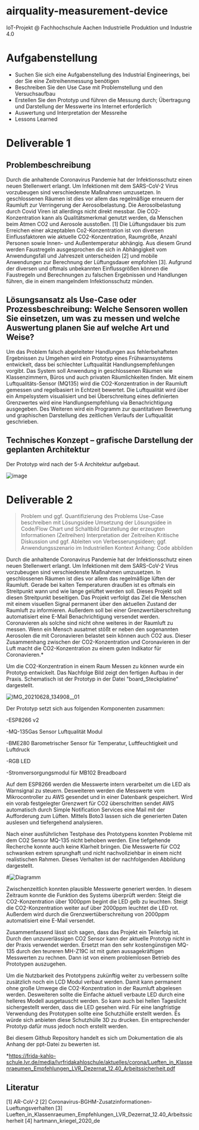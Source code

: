 # airquality-measurement-device
IoT-Projekt @ Fachhochschule Aachen Industrielle Produktion und Industrie 4.0

# Aufgabenstellung

- Suchen Sie sich eine Aufgabenstellung des Industrial Engineerings, bei der Sie eine Zeitreihenmessung benötigen
- Beschreiben Sie den Use Case mit Problemstellung und den Versuchsaufbau
- Erstellen Sie den Prototyp und führen die Messung durch; Übertragung und Darstellung der Messwerte ins Internet erforderlich
- Auswertung und Interpretation der Messreihe
- Lessons Learned

# Deliverable 1

## Problembeschreibung
Durch die anhaltende Coronavirus Pandemie hat der Infektionsschutz einen neuen Stellenwert erlangt. Um Infektionen mit dem SARS-CoV-2 Virus vorzubeugen sind     verschiedenste Maßnahmen umzusetzen. In geschlossenen Räumen ist dies vor allem das regelmäßige erneuern der Raumluft zur Verringerung der Aerosolbelastung.    Die Aerosolbelastung durch Covid Viren ist allerdings nicht direkt messbar. Die CO2-Konzentration kann als Qualitätsmerkmal genutzt werden, da Menschen beim Atmen CO2 und Aerosole ausstoßen. [1] Die Lüftungsdauer bis zum Erreichen einer akzeptablen Co2-Konzentration ist von diversen Einflussfaktoren wie aktuelle CO2-Konzentration, Raumgröße, Anzahl Personen sowie Innen- und Außentemperatur abhängig. Aus diesem Grund werden Faustregeln ausgesprochen die sich in Abhängigkeit vom Anwendungsfall und Jahreszeit unterscheiden [2] und mobile Anwendungen zur Berechnung der Lüftungsdauer empfohlen [3].
Aufgrund der diversen und oftmals unbekannten Einflussgrößen können die Faustregeln und Berechnungen zu falschen Ergebnissen und Handlungen führen, die in einem mangelndem Infektionsschutz münden.
    
## Lösungsansatz als Use-Case oder Prozessbeschreibung: Welche Sensoren wollen Sie einsetzen, um was zu messen und welche Auswertung planen Sie auf welche Art und Weise?
Um das Problem falsch abgeleiteter Handlungen aus fehlerbehafteten Ergebnissen zu Umgehen wird ein Prototyp eines Frühwarnsystems entwickelt, dass bei schlechter Luftqualität Handlungsempfehlungen vorgibt. Das System soll Anwendung in geschlossenen Räumen wie Klassenzimmern, Büros und auch privaten Räumlichkeiten finden. Mit einem Luftqualitäts-Sensor (MQ135) wird die CO2-Konzentration in der Raumluft gemessen und regelbasiert in Echtzeit bewertet. Die Luftqualität wird über ein Ampelsystem visualisiert und bei Überschreitung eines definierten Grenzwertes wird eine Handlungsempfehlung via Benachrichtigung ausgegeben. Des Weiteren wird ein Programm zur quantitativen Bewertung und graphischen Darstellung des zeitlichen Verlaufs der Luftqualität geschrieben.

## Technisches Konzept – grafische Darstellung der geplanten Architektur
Der Prototyp wird nach der 5-A Architektur aufgebaut. 

![image](https://user-images.githubusercontent.com/62206220/123763514-2c19a580-d8c4-11eb-9bad-4adc28cb15ec.png)

# Deliverable 2

> Problem und ggf. Quantifizierung des Problems
> Use-Case beschreiben mit Lösungsidee
> Umsetzung der Lösungsidee in Code/Flow Chart und Schaltbild
> Darstellung der erzeugten Informationen (Zeitreihen)
> Interpretation der Zeitreihen
> Kritische Diskussion und ggf. Ableiten von Verbesserungsideen; ggf. Anwendungsszenario im Industriellen Kontext
> Anhang: Code abbilden

Durch die anhaltende Coronavirus Pandemie hat der Infektionsschutz einen neuen Stellenwert erlangt. Um Infektionen mit dem SARS-CoV-2 Virus vorzubeugen sind verschiedenste Maßnahmen umzusetzen. In geschlossenen Räumen ist dies vor allem das regelmäßige lüften der Raumluft. Gerade bei kalten Temperaturen draußen ist es oftmals ein Streitpunkt wann und wie lange gelüftet werden soll. 
Dieses Projekt soll diesen Streitpunkt beseitigen. Das Projekt verfolgt das Ziel die Menschen mit einem visuellen Signal permanent über den aktuellen Zustand der Raumluft zu informieren. Außerdem soll bei einer Grenzwertüberschreitung automatisiert eine E-Mail Benachrichtigung versendet werden.
Coronavieren als solche sind nicht ohne weiteres in der Raumluft zu messen. Wenn ein Mensch ausatmet stößt er neben den sogenannten Aerosolen die mit Coronavieren belastet sein können auch CO2 aus. Dieser Zusammenhang zwischen der CO2-Konzentration und Coronavieren in der Luft macht die CO2-Konzentration zu einem guten Indikator für Coronavieren.*

Um die CO2-Konzentration in einem Raum Messen zu können wurde ein Prototyp entwickelt. Das Nachfolge Bild zeigt den fertigen Aufbau in der Praxis. Schematisch ist der Prototyp in der Datei "board_Steckplatine" dargestellt.

![IMG_20210628_134908__01](https://user-images.githubusercontent.com/84568672/123632162-e901f880-d817-11eb-8385-2ec570b12084.jpg)

Der Prototyp setzt sich aus folgenden Komponenten zusammen:

-ESP8266 v2

-MQ-135Gas Sensor Luftqualität Modul

-BME280 Barometrischer Sensor für Temperatur, Luftfeuchtigkeit und Luftdruck

-RGB LED

-Stromversorgungsmodul für MB102 Breadboard



Auf dem ESP8266 werden die Messwerte intern verarbeitet um die LED als Warnsignal zu steuern. Desweiteren werden die Messwerte vom Mikrocontroller zu AWS gesendet und in einer Datenbank gespeichert. Wird ein vorab festgelegter Grenzwert für CO2 überschritten sendet AWS automatisch durch Simple Notification Services eine Mail mit der Aufforderung zum Lüften. Mittels Boto3 lassen sich die generierten Daten auslesen und tiefergehend analysieren.


Nach einer ausführlichen Testphase des Prototypens konnten Probleme mit dem CO2 Sensor MQ-135 nicht behoben werden. Eine tiefgehende Recherche konnte auch keine Klarheit bringen. 
Die Messwerte für CO2 schwanken extrem sprunghaft und nicht nachvollziehbar in einem nicht realistischen Rahmen. Dieses Verhalten ist der nachfolgenden Abbildung dargestellt.

#![Diagramm](https://user-images.githubusercontent.com/84568672/123634648-008eb080-d81b-11eb-96e6-c89908083383.JPG)

Zwischenzeitlich konnten plausible Messwerte generiert werden. In diesem Zeitraum konnte die Funktion des Systems überprüft werden:
Steigt die CO2-Konzentration über 1000ppm begint die LED gelb zu leuchten. Steigt die CO2-Konzentration weiter auf über 2000ppm leuchtet die LED rot. Außerdem wird durch die Grenzwertüberschreitung von 2000ppm automatisiert eine E-Mail versendet. 

Zusammenfassend lässt sich sagen, dass das Projekt ein Teilerfolg ist. Durch den unzuverlässigen CO2 Sensor kann der aktuelle Prototyp nicht in der Praxis verwendet werden. Ersetzt man den sehr kostengünstigen MQ-135 durch den teureren MH-Z19C ist mit guten aussagekräftigen Messwerten zu rechnen. Dann ist von einem problemlosen Betrieb des Prototypen auszugehen. 

Um die Nutzbarkeit des Prototypens zukünftig weiter zu verbessern sollte zusätzlich noch ein LCD Modul verbaut werden. Damit kann permanent ohne große Umwege die CO2-Konzentration in der Raumluft abgelesen werden. Desweiteren sollte die Einfache aktuell verbaute LED durch eine helleres Modell ausgetauscht werden. So kann auch bei hellen Tageslicht sichergestellt werden, dass die LED gesehen wird. 
Für eine langfristige Verwendung des Prototypen sollte eine Schutzhülle erstellt werden. Es würde sich anbieten diese Schutzhülle 3D zu drucken. Ein entsprechender Prototyp dafür muss jedoch noch erstellt werden.


Bei diesem Github Repository handelt es sich um Dokumentation die als Anhang der ppt-Datei zu bewerten ist.

*https://frida-kahlo-schule.lvr.de/media/lvrfridakahloschule/aktuelles/corona/Lueften_in_Klassenraeumen_Empfehlungen_LVR_Dezernat_12.40_Arbeitssicherheit.pdf

## Literatur
[1] AR-CoV-2
[2] Coronavirus-BGHM-Zusatzinformationen-Lueftungsverhalten
[3] Lueften_in_Klassenraeumen_Empfehlungen_LVR_Dezernat_12.40_Arbeitssicherheit
[4] hartmann_kriegel_2020_de


